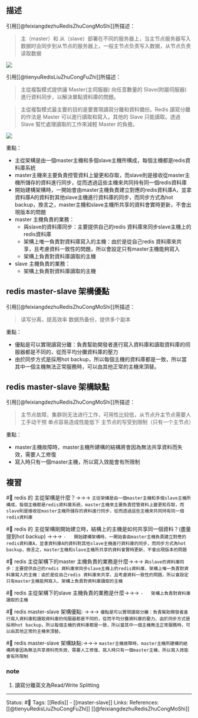 ## 描述

引用[[@feixiangdezhuRedisZhuCongMoShi]]所描述：
>   主（master）和 从（slave）部署在不同的服务器上，当主节点服务器写入数据时会同步到从节点的服务器上，一般主节点负责写入数据，从节点负责读取数据

![](https://pic2.zhimg.com/80/v2-5d1ddfcf9745f441c44222fda257f72d_720w.jpg)

引用[[@tienyuRedisLiuZhuCongFuZhi]]所描述：
> 主從複製模式提供讓 Master(主伺服器) 向任意數量的 Slave(附屬伺服器) 進行資料同步，以解決單點資料庫的問題。

> 主從複製模式最主要的目的是要實現讀寫分離和資料備份。Redis 讀寫分離的作法是 Master 可以進行讀取和寫入，其他的 Slave 只能讀取。透過 Slave 幫忙處理讀取的工作來減輕 Master 的負擔。

![](https://i.imgur.com/GLSvDQu.png)


重點：
- 主從架構是由一個master主機和多個slave主機所構成，每個主機都是redis資料庫系統
- master主機來主要負責控管資料上變更和存取，而slave則是接收從master主機所儲存的資料進行同步，從而透過這些主機來共同持有同一個redis資料庫
- 開始建構架構時，一開始會由master主機負責建立對應的redis資料庫A，並拿資料庫A的資料對其他slave主機進行資料庫的同步，而同步方式為hot backup，換言之，master主機和slave主機所共享的資料會實時更新，不會出現版本的問題
- master 主機負責的業務：
	- 與slave的資料庫同步：主要提供自己的redis 資料庫來同步slave主機上的redis資料庫
	- 架構上唯一負責對資料庫寫入的主機：由於是從自己redis 資料庫來共享，且考慮資料一致性的問題，所以會設定只有master主機能夠寫入
	- 架構上負責對資料庫讀取的主機
- slave 主機負責的業務：
	- 架構上負責對資料庫讀取的主機
## redis master-slave 架構優點
引用[[@feixiangdezhuRedisZhuCongMoShi]]所描述：
> 读写分离，提高效率
> 数据热备份，提供多个副本

重點：
- 優點是可以實現讀寫分離：負責幫助開發者進行寫入資料庫和讀取資料庫的伺服器都是不同的，從而平均分攤資料庫的壓力
- 由於同步方式是採用hot backup，所以每個主機的資料庫都是一致，所以當其中一個主機無法正常服務時，可以由其他正常的主機來頂替。

## redis master-slave 架構缺點
引用[[@feixiangdezhuRedisZhuCongMoShi]]所描述：
> 主节点故障，集群则无法进行工作，可用性比较低，从节点升主节点需要人工手动干预
> 单点容易造成性能低下
> 主节点的写受到限制（只有一个主节点）


重點：
- master主機故障時，master主機所建構的結構將會因為無法共享資料而失效，需要人工修復
- 寫入時只有一個master主機，所以寫入效能會有所限制
## 複習
#🧠 redis 的 主從架構是什麼？->->-> `主從架構是由一個master主機和多個slave主機所構成，每個主機都是redis資料庫系統，master主機來主要負責控管資料上變更和存取，而slave則是接收從master主機所儲存的資料進行同步，從而透過這些主機來共同持有同一個redis資料庫`
<!--SR:!2022-06-15,9,250-->

#🧠 redis 的 主從架構剛開始建立時，結構上的主機是如何共享同一個資料？(盡量提到hot backup) ->->-> `-   開始建構架構時，一開始會由master主機負責建立對應的redis資料庫A，並拿資料庫A的資料對其他slave主機進行資料庫的同步，而同步方式為hot backup，換言之，master主機和slave主機所共享的資料會實時更新，不會出現版本的問題`
<!--SR:!2022-06-06,3,250-->

#🧠 redis 主從架構下的master 主機負責的業務是什麼->->-> `與slave的資料庫同步：主要提供自己的redis 資料庫來同步slave主機上的redis資料庫、架構上唯一負責對資料庫寫入的主機：由於是從自己redis 資料庫來共享，且考慮資料一致性的問題，所以會設定只有master主機能夠寫入、架構上負責對資料庫讀取的主機`
<!--SR:!2022-06-14,8,250-->


#🧠  redis 主從架構下的slave 主機負責的業務是什麼->->-> `-   架構上負責對資料庫讀取的主機`
<!--SR:!2022-06-16,10,250-->

#🧠 redis master-slave 架構優點: ->->-> `優點是可以實現讀寫分離：負責幫助開發者進行寫入資料庫和讀取資料庫的伺服器都是不同的，從而平均分攤資料庫的壓力、由於同步方式是採用hot backup，所以每個主機的資料庫都是一致，所以當其中一個主機無法正常服務時，可以由其他正常的主機來頂替。`
<!--SR:!2022-06-16,10,250-->

#🧠 redis master-slave 架構缺點:->->-> `master主機故障時，master主機所建構的結構將會因為無法共享資料而失效，需要人工修復、寫入時只有一個master主機，所以寫入效能會有所限制`
<!--SR:!2022-06-08,2,230-->

### note
1. 讀寫分離英文為Read/Write Splitting



---
Status: #🌱 
Tags:
[[Redis]] - [[master-slave]]
Links:
References:
[[@tienyuRedisLiuZhuCongFuZhi]]
[[@feixiangdezhuRedisZhuCongMoShi]]

